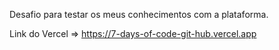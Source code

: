 Desafio para testar os meus conhecimentos com a plataforma.

Link do Vercel => https://7-days-of-code-git-hub.vercel.app
  
  
  
  
  
  
 
